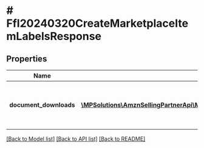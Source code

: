 # # FfI20240320CreateMarketplaceItemLabelsResponse

## Properties

Name | Type | Description | Notes
------------ | ------------- | ------------- | -------------
**document_downloads** | [**\MPSolutions\AmznSellingPartnerApi\Models\FulfillmentInbound20240320\FfI20240320DocumentDownload[]**](FfI20240320DocumentDownload.md) | Resources to download the requested document. |

[[Back to Model list]](../../README.md#models) [[Back to API list]](../../README.md#endpoints) [[Back to README]](../../README.md)

